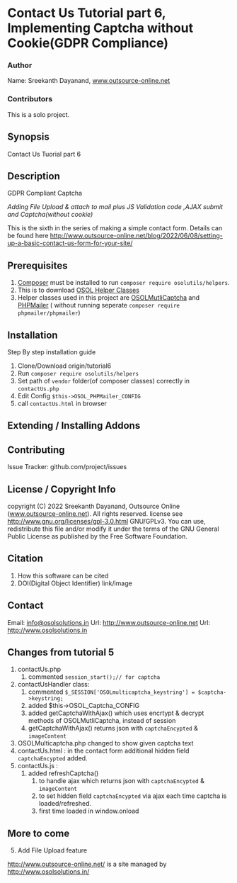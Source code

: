 # Contact Us Tutorial part 6, Implementing Captcha without Cookie(GDPR Compliance)
### Author

Name: Sreekanth Dayanand, www.outsource-online.net

### Contributors

This is a solo project.

## Synopsis
Contact Us Tuorial part 6

## Description

GDPR Compliant Captcha

*Adding File Upload & attach to mail plus JS Validation code ,AJAX submit and Captcha(without cookie)*

This is the sixth in the series of making a simple contact form. Details can be found here
http://www.outsource-online.net/blog/2022/06/08/setting-up-a-basic-contact-us-form-for-your-site/

## Prerequisites
1. [Composer](https://getcomposer.org/download/) must be installed to run `composer require osolutils/helpers`. 
2. This is to download [OSOL Helper Classes](https://github.com/osolgithub/OSOLHelpers)
3. Helper classes used in this project are [OSOLMutliCaptcha](https://github.com/osolgithub/OSOLMulticaptcha) and [PHPMailer](https://github.com/PHPMailer/PHPMailer) ( without running seperate `composer require phpmailer/phpmailer`)


## Installation
Step By step installation guide
1. Clone/Download origin/tutorial6
2. Run `composer require osolutils/helpers`
3. Set path of `vendor` folder(of composer classes) correctly in `contactUs.php`
5. Edit Config `$this->OSOL_PHPMailer_CONFIG`
6. call `contactUs.html` in browser

## Extending / Installing Addons

## Contributing
Issue Tracker: github.com/project/issues

## License / Copyright Info
copyright (C) 2022 Sreekanth Dayanand, Outsource Online (www.outsource-online.net). All rights reserved.
license see http://www.gnu.org/licenses/gpl-3.0.html  GNU/GPLv3. You can use, redistribute this file and/or modify it under the terms of the GNU General Public License as published by the Free Software Foundation.

## Citation
1. How this software can be cited
2. DOI(Digital Object Identifier) link/image

## Contact
Email: info@osolsolutions.in
Url: http://www.outsource-online.net
Url: http://www.osolsolutions.in

## Changes from tutorial 5
1. contactUs.php 
	1. commented `session_start();// for captcha`
2. contactUsHandler class:
	1. commented `$_SESSION['OSOLmulticaptcha_keystring'] = $captcha->keystring;`
	2. added $this->OSOL_Captcha_CONFIG 
	3. added getCaptchaWithAjax()  which uses encrtypt & decrypt methods of OSOLMutliCaptcha, instead of session 
	4. getCaptchaWithAjax()  returns json with `captchaEncypted` & `imageContent`
3. OSOLMulticaptcha.php changed to show given captcha text 
4. contactUs.html :  in the contact form additional hidden field `captchaEncypted` added.
5. contactUs.js :
    1. added refreshCaptcha()
		1. to handle  ajax which  returns json with `captchaEncypted` & `imageContent` 
		2. to set hidden field `captchaEncypted` via ajax each time captcha is loaded/refreshed. 
		3. first time loaded in window.onload

	
	



## More to come

5. Add File Upload feature

http://www.outsource-online.net/ is a site managed by http://www.osolsolutions.in/

